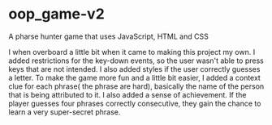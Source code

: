 # oop_game-v2
 A pharse hunter game that uses JavaScript, HTML and CSS

I when overboard a little bit when it came to making this project my own. I added restrictions for the key-down events, so the user wasn't able to press keys that are not intended. I also added styles if the user correctly guesses a letter. To make the game more fun and a little bit easier, I added a context clue for each phrase( the phrase are hard), basically the name of the person that is being attributed to it.  I also added a sense of achievement. If the player guesses four phrases correctly consecutive, they gain the chance to learn a very super-secret phrase.  